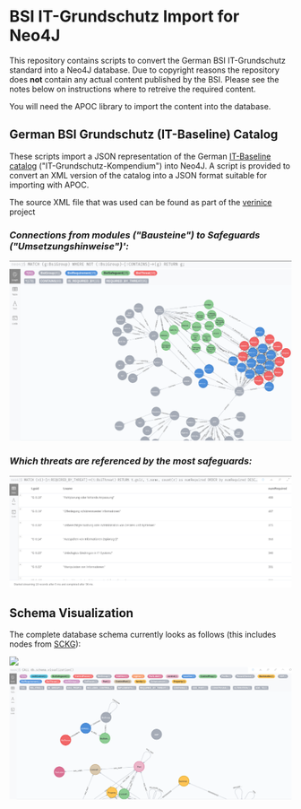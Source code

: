 # BSI IT-Grundschutz Import for Neo4J

This repository contains scripts to convert the German BSI IT-Grundschutz standard into a Neo4J database. Due to copyright reasons the repository does **not** contain any actual content published by the BSI. Please see the notes below on instructions where to retreive the required content.

You will need the APOC library to import the content into the database.

## German BSI Grundschutz (IT-Baseline) Catalog

These scripts import a JSON representation of the German [IT-Baseline catalog](https://www.bsi.bund.de/EN/Topics/ITGrundschutz/itgrundschutz_node.html) ("IT-Grundschutz-Kompendium") into Neo4J. A script is provided to
convert an XML version of the catalog into a JSON format suitable for importing with APOC.

The source XML file that was used can be found as part of the [verinice](https://github.com/SerNet/verinice) project

### *Connections from modules ("Bausteine") to Safeguards ("Umsetzungshinweise")':*

![](doc/img/baustein-zu-umsetzungshinweis.png)

### *Which threats are referenced by the most safeguards:*

![](doc/img/meist-referenzierte-gefaehrdung.png)

## Schema Visualization

The complete database schema currently looks as follows (this includes nodes from [SCKG](https://gitlab.com/redteam-project/sckg)):

![](doc/img/oscal-80053-fedramp-schema.png)
![](doc/img/itbaseline-schema.png)
